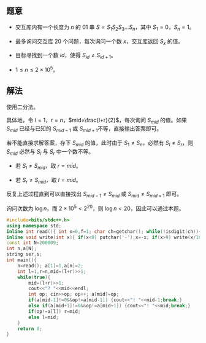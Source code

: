 ## 题意

- 交互库内有一个长度为 $n$ 的 $01$ 串 $S=S_1S_2S_3\ldots S_n$，其中 $S_1=0$，$S_n=1$。

- 最多询问交互库 $20$ 个问题，每次询问一个数 $x$，交互库返回 $S_x$ 的值。

- 目标寻找到一个数 $id$，使得 $S_{id}\neq S_{id+1}$。

- $1\leq n \leq 2\times 10^5$。

## 解法

使用二分法。

具体地，令 $l=1$，$r=n$，$mid=\frac{l+r}{2}$，每次询问 $S_{mid}$ 的值。如果 $S_{mid}$ 已经与已知的 $S_{mid-1}$ 或 $S_{mid+1}$不等，直接输出答案即可。

若不能直接求解答案，存下 $S_{mid}$ 的值，此时由于 $S_1\neq S_n$，必然有 $S_l\neq S_r$，则 $S_{mid}$ 必然与 $S_l$ 与 $S_r$ 中一个数不等。

- 若 $S_l\neq S_{mid}$，取 $r=mid$。

- 若 $S_r\neq S_{mid}$，取 $l=mid$。

反复上述过程直到可以直接找出 $S_{mid-1}\neq S_{mid}$ 或 $S_{mid}\neq S_{mid+1}$ 即可。

询问次数为 $\log n$，而 $2\times 10^5<2^{20}$，则 $\log n<20$，因此可以通过本题。

```cpp
#include<bits/stdc++.h>
using namespace std;
inline int read(){ int x=0,f=1; char ch=getchar(); while(!isdigit(ch)){ if(ch=='-') f=-1; ch=getchar();} while(isdigit(ch)){x=(x<<1)+(x<<3)+(ch^48); ch=getchar();} return x*f;}
inline void write(int x){ if(x<0) putchar('-'),x=-x; if(x>9) write(x/10); putchar(x%10+'0');}
const int N=200009;
int n,a[N];
string ser,s;
int main(){
	n=read(); a[1]=1,a[n]=2;
	int l=1,r=n,mid=(l+r)>>1;
	while(true){
		mid=(l+r)>>1;
		cout<<"? "<<mid<<endl;
		int op; cin>>op; op++; a[mid]=op;
		if(a[mid-1]!=0&&op!=a[mid-1]) {cout<<"! "<<mid-1;break;}
		else if(a[mid+1]!=0&&op!=a[mid+1]) {cout<<"! "<<mid;break;}
		if(op!=a[l]) r=mid;
		else l=mid;
	}
	return 0;
}

```